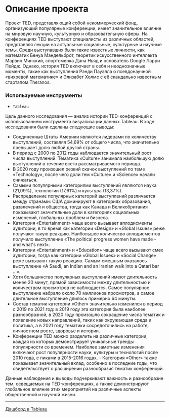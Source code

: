 # Описание проекта
Проект TED, представляющий собой некоммерческий фонд, организующий популярные конференции, имеет значительное влияние на мировую научную, культурную и образовательную сферы. На конференциях TED выступают специалисты из различных областей, представляя лекции на актуальные социальные, культурные и научные темы. Среди выступавших были такие известные личности, как математик Бенуа Мандельброт, теоретик искусственного интеллекта Марвин Минский, спортсменка Дана Ньяд и основатель Google Ларри Пейдж. Однако, история TED включает в себя и неоднозначные моменты, такие как выступления Рэнди Пауэлла о псевдонаучной «вихревой математике» и Элизабет Холмс с её скандально известным стартапом Theranos.

### Используемые инструменты
- `Tableau`
  
Цель данного исследования — анализ истории TED-конференций с использованием инструмента визуализации данных Tableau. В ходе исследования были сделаны следующие выводы:
- Соединенные Штаты Америки являются лидерами по количеству выступлений, составляя 54,69% от общего числа, что значительно превышает долю любой другой страны.
- В период с 2000 по 2012 годы наблюдается значительный рост числа выступлений. Тематика «Culture» занимала наибольшую долю выступлений в течение всего рассматриваемого периода.
- В 2020 году произошел резкий скачок выступлений по теме «Technology», после чего доли тем «Culture» и «Science» начали снижаться.
- Самыми популярными категориями выступлений являются наука (21,09%), технологии (17,61%) и культура (13,37%).
- Распределение популярных категорий выступлений различается между странами: США доминируют в категориях образования, развлечений и общества, тогда как Канада и Великобритания показывают значительные доли в категориях социальных изменений, глобальных проблем и бизнеса.
- Категория «Entertainment» чаще всего вызывает аплодисменты аудитории, в то время как категории «Design» и «Global Issues» реже получают такую реакцию. Наибольшее количество аплодисментов получило выступление «The political progress women have made - and what's next».
- Категории «Entertainment» и «Education» чаще всего вызывают смех аудитории, тогда как категории «Global Issues» и «Social Change» реже вызывают такую реакцию. Самым смешным оказалось выступление «A Saudi, an Indian and an Iranian walk into a Qatari bar ...».
- Хотя большинство популярных выступлений имеют длительность менее 20 минут, прямой зависимости между длительностью и количеством просмотров не наблюдается. Самое популярное выступление набрало около 70 миллионов просмотров, а самое длительное выступление длилось примерно 64 минуты.
- Состав тематик категории «Other» значительно изменился в период с 2019 по 2021 год: в 2019 году эта категория была наиболее разнообразной, в 2020 году произошло сокращение числа тематик и появление новых направлений, таких как окружающая среда и политика, а в 2021 году тематики сосредоточились на работе, личностном росте, здоровье и истории.
- Конференции TED можно разделить на различные категории, каждая из которых демонстрирует уникальные тренды популярности со временем. Наиболее заметные изменения включают рост популярности науки, культуры и технологий после 2010 года, с пиками в 2015-2016 годах. - Категория «Other» также показывает значительный вклад, особенно в последние годы, что свидетельствует о расширении разнообразия тематик конференций.

Данные наблюдения и выводы подчеркивают важность и разнообразие тем, освещаемых на TED-конференциях, а также демонстрируют глобальное влияние этих мероприятий на различные аспекты общественной и научной жизни.

---
[Дашборд в Tableau](https://public.tableau.com/views/TED-_17221633289870/sheet0?:language=en-US&publish=yes&:sid=&:redirect=auth&:display_count=n&:origin=viz_share_link)
